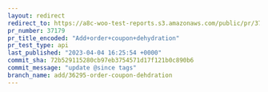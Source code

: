 ```yaml
---
layout: redirect
redirect_to: https://a8c-woo-test-reports.s3.amazonaws.com/public/pr/37179/api/index.html
pr_number: 37179
pr_title_encoded: "Add+order+coupon+dehydration"
pr_test_type: api
last_published: "2023-04-04 16:25:54 +0000"
commit_sha: 72b529115280cb97eb3754571d17f121b0c890b6
commit_message: "update @since tags"
branch_name: add/36295-order-coupon-dehdration
---
```

